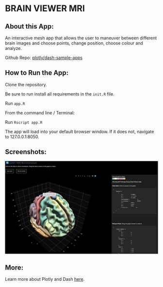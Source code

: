 # BRAIN VIEWER MRI

## About this App:

An interactive mesh app that allows the user to maneuver between different brain images and choose points, change position, choose colour and analyze. 

Github Repo: [plotly/dash-sample-apps](https://github.com/plotly/dash-sample-apps/)


## How to Run the App: 

Clone the repository.

Be sure to run install all requirements in the `init.R` file.

Run `app.R`

From the command line / Terminal:

Run `Rscript app.R`

The app will load into your default browser window. If it does not, navigate to 127.0.0.1:8050.

## Screenshots:

![image](assets/app.png)

## More:

Learn more about Plotly and Dash [here](https://plot.ly/dash).
##

